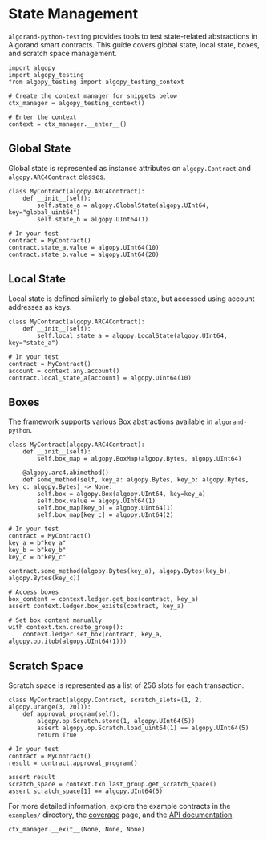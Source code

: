 # State Management

`algorand-python-testing` provides tools to test state-related abstractions in Algorand smart contracts. This guide covers global state, local state, boxes, and scratch space management.

```{testsetup}
import algopy
import algopy_testing
from algopy_testing import algopy_testing_context

# Create the context manager for snippets below
ctx_manager = algopy_testing_context()

# Enter the context
context = ctx_manager.__enter__()
```

## Global State

Global state is represented as instance attributes on `algopy.Contract` and `algopy.ARC4Contract` classes.

```{testcode}
class MyContract(algopy.ARC4Contract):
    def __init__(self):
        self.state_a = algopy.GlobalState(algopy.UInt64, key="global_uint64")
        self.state_b = algopy.UInt64(1)

# In your test
contract = MyContract()
contract.state_a.value = algopy.UInt64(10)
contract.state_b.value = algopy.UInt64(20)
```

## Local State

Local state is defined similarly to global state, but accessed using account addresses as keys.

```{testcode}
class MyContract(algopy.ARC4Contract):
    def __init__(self):
        self.local_state_a = algopy.LocalState(algopy.UInt64, key="state_a")

# In your test
contract = MyContract()
account = context.any.account()
contract.local_state_a[account] = algopy.UInt64(10)
```

## Boxes

The framework supports various Box abstractions available in `algorand-python`.

```{testcode}
class MyContract(algopy.ARC4Contract):
    def __init__(self):
        self.box_map = algopy.BoxMap(algopy.Bytes, algopy.UInt64)

    @algopy.arc4.abimethod()
    def some_method(self, key_a: algopy.Bytes, key_b: algopy.Bytes, key_c: algopy.Bytes) -> None:
        self.box = algopy.Box(algopy.UInt64, key=key_a)
        self.box.value = algopy.UInt64(1)
        self.box_map[key_b] = algopy.UInt64(1)
        self.box_map[key_c] = algopy.UInt64(2)

# In your test
contract = MyContract()
key_a = b"key_a"
key_b = b"key_b"
key_c = b"key_c"

contract.some_method(algopy.Bytes(key_a), algopy.Bytes(key_b), algopy.Bytes(key_c))

# Access boxes
box_content = context.ledger.get_box(contract, key_a)
assert context.ledger.box_exists(contract, key_a)

# Set box content manually
with context.txn.create_group():
    context.ledger.set_box(contract, key_a, algopy.op.itob(algopy.UInt64(1)))
```

## Scratch Space

Scratch space is represented as a list of 256 slots for each transaction.

```{testcode}
class MyContract(algopy.Contract, scratch_slots=(1, 2, algopy.urange(3, 20))):
    def approval_program(self):
        algopy.op.Scratch.store(1, algopy.UInt64(5))
        assert algopy.op.Scratch.load_uint64(1) == algopy.UInt64(5)
        return True

# In your test
contract = MyContract()
result = contract.approval_program()

assert result
scratch_space = context.txn.last_group.get_scratch_space()
assert scratch_space[1] == algopy.UInt64(5)
```

For more detailed information, explore the example contracts in the `examples/` directory, the [coverage](../coverage.md) page, and the [API documentation](../api.md).

```{testcleanup}
ctx_manager.__exit__(None, None, None)
```
